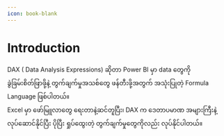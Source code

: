 ```yaml
---
icon: book-blank
---
```


# Introduction

DAX ( Data Analysis Expressions) ဆိုတာ Power BI မှာ data တွေကို ခွဲခြမ်းစိတ်ဖြာဖို့နဲ့ တွက်ချက်မှုအသစ်တွေ ဖန်တီးဖို့အတွက် အသုံးပြုတဲ့ Formula Language ဖြစ်ပါတယ်။\
Excel မှာ ဖော်မြူလာတွေ ရေးတာနဲ့ဆင်တူပြီး၊ DAX က ဒေတာပမာဏ အများကြီးနဲ့ လုပ်ဆောင်နိုင်ပြီး ပိုပြီး ရှုပ်ထွေးတဲ့ တွက်ချက်မှုတွေကိုလည်း လုပ်နိုင်ပါတယ်။
